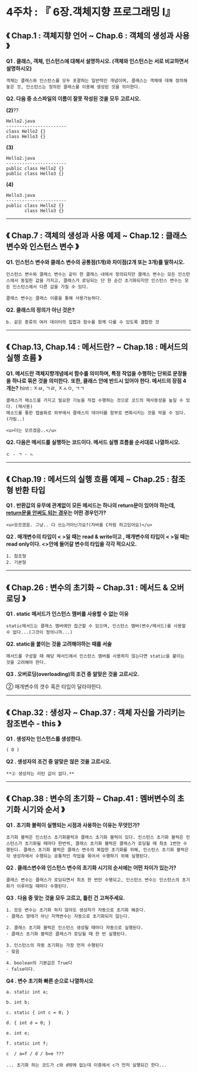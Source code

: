 # 4주차 : 『 6장.객체지향 프로그래밍 Ⅰ』

## 《 Chap.1 : 객체지향 언어 ~ Chap.6 : 객체의 생성과 사용 》

**Q1 . 클래스, 객체, 인스턴스에 대해서 설명하시오. (객체와 인스턴스는 서로 비교하면서 설명하시오)**

	객체는 클래스와 인스턴스를 모두 포괄하는 일반적인 개념이며, 클래스는 객체에 대해 정의해놓은 것, 인스턴스는 정의된 클래스를 이용해 생성된 것을 의미한다.

**Q2. 다음 중 소스파일의 이름이 잘못 작성된 것을 모두 고르시오.**

**(2)**??

```
Hello2.java
-----------------------
class Hello2 {}
class Hello3 {}
```

**(3)**

```
Hello2.java
-----------------------
public class Hello2 {}
public class Hello3 {}
```

**(4)**

```
Hello3.java
-----------------------
public class Hello2 {}
       class Hello3 {}
```

---

## 《 Chap.7 : 객체의 생성과 사용 예제 ~ Chap.12 : 클래스 변수와 인스턴스 변수 》

**Q1. 인스턴스 변수와 클래스 변수의 공통점(1개)와 차이점(2개 또는 3개)를 말하시오.**

	인스턴스 변수와 클래스 변수는 같이 한 클래스 내에서 정의되지만 클래스 변수는 모든 인스턴스에서 동일한 값을 가지고, 클래스가 로딩되는 단 한 순간 초기화되지만 인스턴스 변수는 모든 인스턴스에서 다른 값을 가질 수 있다.
	
	클래스 변수는 클래스 이름을 통해 사용가능하다.

**Q2. 클래스의 정의가 아닌 것은?**

	b. 같은 종류의 여러 데이터의 집합과 함수를 함께 다룰 수 있도록 결합한 것

---

## 《 Chap.13, Chap.14 : 메서드란? ~ Chap.18 : 메서드의 실행 흐름 》

**Q1. 메서드란 객체지향개념에서 함수를 의미하며, 특정 작업을 수행하는 단위로 문장들을 하나로 묶은 것을 의미한다.**
**또한, 클래스 안에 반드시 있어야 한다. 메서드의 장점 4개는?**
hint : ㅈㅂ, ㄱㄹ, ㅈㅅㅇ, ㄱㄱ

	클래스가 메소드를 가지고 필요한 기능을 직접 수행하는 것으로 코드의 재사용성을 높일 수 있다. (재사용)
	메소드를 통한 캡슐화로 외부에서 클래스의 데이터를 함부로 변화시키는 것을 막을 수 있다. (가림..)
	
	<u>더는 모르겠음..</u> 

**Q2. 다음은 메서드를 실행하는 코드이다. 메서드 실행 흐름을 순서대로 나열하시오.**

`ㄷ - ㄱ - ㄴ`

------

## 《 Chap.19 : 메서드의 실행 흐름 예제 ~ Chap.25 : 참조형 반환 타입

**Q1 . 반환값의 유무에 관계없이 모든 메서드는 하나의 return문이 있어야 하는데, <u>return문을 안써도 되는 경우</u>는 어떤 경우인가?**

	<u>모르겠음. 그냥.. 다 쓰는거아닌가요?(자바를 C처럼 하고있어요)</u>

**Q2 . 매개변수의 타입이 < >일 때는 read & write이고 , 매개변수의 타입이 < >일 때는 read only이다. <>안에 들어갈 변수의 타입을 각각 적으시오.**

 	1. 참조형
 	2. 기본형

---

## 《 Chap.26 : 변수의 초기화 ~ Chap.31 : 메서드 & 오버로딩 》

**Q1 . static 메서드가 인스턴스 멤버를 사용할 수 없는 이유**

	static메서드는 클래스 멤버에만 접근할 수 있으며, 인스턴스 멤버(변수/메서드)를 사용할 수 없다...(그것이 정의니까...)

**Q2. static을 붙이는 것을 고려해야하는 때를 서술**

	메서드를 구성할 때 해당 메서드에서 인스턴스 멤버를 사용하지 않는다면 static을 붙이는 것을 고려해야 한다.

**Q3 . 오버로딩(overloading)의 조건 중 알맞은 것을 고르시오.**

② 매개변수의 갯수 혹은 타입이 달라야한다.

---

## 《 Chap.32 : 생성자 ~ Chap.37 : 객체 자신을 가리키는 참조변수 - this 》

**Q1 . 생성자는 인스턴스를 생성한다.**

	( O )

**Q2 . 생성자의 조건 중 알맞은 않은 것을 고르시오.**

	**② 생성자는 리턴 값이 없다.**

------

## 《 Chap.38 : 변수의 초기화 ~ Chap.41 : 멤버변수의 초기화 시기와 순서 》

**Q1 . 초기화 블럭이 실행되는 시점과 사용하는 이유는 무엇인가?**

	초기화 블럭은 인스턴스 초기화블럭과 클래스 초기화 블럭이 있다. 인스턴스 초기화 블럭은 인스턴스가 초기화될 때마다 한번씩, 클래스 초기화 블럭은 클래스가 로딩될 때 최초 1번만 수행된다. 클래스 초기화 블럭은 클래스 변수의 복잡한 초기화를 위해, 인스턴스 초기화 블럭은 각 생성자에서 수행되는 공통적인 작업을 묶어서 수행하기 위해 실행된다.

**Q2 . 클래스변수와 인스턴스 변수의 초기화 시기의 순서에는 어떤 차이가 있는가?**

	클래스 변수는 클래스가 로딩되면서 최초 한 번만 수행되고, 인스턴스 변수는 인스턴스의 초기화가 이루어질 때마다 수행된다.

**Q3 . 다음 중 맞는 것을 모두 고르고, 틀린 건 고쳐주세요.**

```
1. 모든 변수는 초기화 하지 않아도 생성자가 자동으로 초기화 해준다.
- 클래스 형태가 아닌 지역변수는 자동으로 초기화되지 않는다.

2. 클래스 초기화 블럭은 인스턴스 생성될 때마다 자동으로 실행된다.
- 클래스 초기화 블럭은 클래스가 로딩될 때 한 번 실행된다.

3. 인스턴스의 자동 초기화는 가장 먼저 수행된다
- 맞음

4. boolean의 기본값은 True다
- false이다.
```

**Q4 . 변수 초기화 빠른 순으로 나열하시오**

```
a. static int a;

b. int b;

c. static { int c = 0; }

d. { int d = 0; }

e. int e;

f. static int f;
```

	c  / a=f / d / b=e ???
	
	... 초기화 하는 코드가 c와 d밖에 없는데 이중에서 c가 먼저 실행되긴 한다...